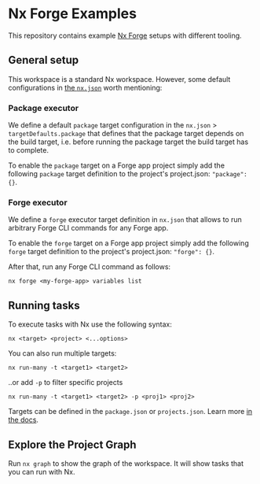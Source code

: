# Nx Forge Examples

This repository contains example [Nx Forge](https://github.com/toolsplus/nx-forge) setups with different tooling.

## General setup

This workspace is a standard Nx workspace. However, some default configurations in [the `nx.json`](https://nx.dev/reference/nx-json#nxjson) worth mentioning:

### Package executor

We define a default `package` target configuration in the `nx.json` > `targetDefaults.package` that defines that the package target depends on the build target, i.e. before running the package target the build target has to complete.

To enable the `package` target on a Forge app project simply add the following `package` target definition to the project's project.json: `"package": {}`.

### Forge executor

We define a `forge` executor target definition in `nx.json` that allows to run arbitrary Forge CLI commands for any Forge app.

To enable the `forge` target on a Forge app project simply add the following `forge` target definition to the project's project.json: `"forge": {}`.

After that, run any Forge CLI command as follows:

```shell
nx forge <my-forge-app> variables list
```

## Running tasks

To execute tasks with Nx use the following syntax:

```
nx <target> <project> <...options>
```

You can also run multiple targets:

```
nx run-many -t <target1> <target2>
```

..or add `-p` to filter specific projects

```
nx run-many -t <target1> <target2> -p <proj1> <proj2>
```

Targets can be defined in the `package.json` or `projects.json`. Learn more [in the docs](https://nx.dev/core-features/run-tasks).

## Explore the Project Graph
Run `nx graph` to show the graph of the workspace.
It will show tasks that you can run with Nx.
